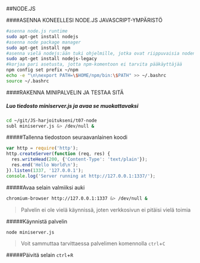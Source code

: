 ##NODE.JS


####ASENNA KONEELLESI NODE.JS JAVASCRIPT-YMPÄRISTÖ
```sh
#asenna node.js runtime
sudo apt-get install nodejs
#asenna node package manager
sudo apt-get install npm
#asenna vielä nodejs:ään tuki ohjelmille, jotka ovat riippuvaisia noden binääristä
sudo apt-get install nodejs-legacy
#korjaa pari asetusta, jotta npm-komentoon ei tarvita pääkäyttäjää
npm config set prefix ~/npm
echo -e "\n\nexport PATH=\$HOME/npm/bin:\$PATH" >> ~/.bashrc
source ~/.bashrc
```
####RAKENNA MINIPALVELIN JA TESTAA SITÄ

##### Luo tiedosto miniserver.js ja avaa se muokattavaksi
```sh
cd ~/git/JS-harjoitukseni/t07-node
subl miniserver.js &> /dev/null &
```

#####Tallenna tiedostoon seuraavanlainen koodi
```js
var http = require('http');
http.createServer(function (req, res) {
  res.writeHead(200, {'Content-Type': 'text/plain'});
  res.end('Hello World\n');
}).listen(1337, '127.0.0.1');
console.log('Server running at http://127.0.0.1:1337/');
```
#####Avaa selain valmiiksi auki
```sh
chromium-browser http://127.0.0.1:1337 &> /dev/null &
```
>Palvelin ei ole vielä käynnissä, joten verkkosivun ei pitäisi vielä toimia

#####Käynnistä palvelin
```sh
node miniserver.js
```
> Voit sammuttaa tarvittaessa palvelimen komennolla `ctrl`+`C`

#####Päivitä selain
`ctrl`+`R`

